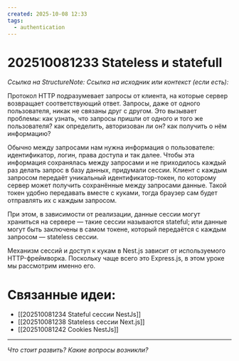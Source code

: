 ```yaml
---
created: 2025-10-08 12:33
tags:
  - authentication
---
```

# 202510081233 Stateless и statefull

*Ссылка на StructureNote:*
*Ссылка на исходник или контекст (если есть):* 

Протокол HTTP подразумевает запросы от клиента, на которые сервер возвращает соответствующий ответ. Запросы, даже от одного пользователя, никак не связаны друг с другом. Это вызывает проблемы: как узнать, что запросы пришли от одного и того же пользователя? как определить, авторизован ли он? как получить о нём информацию?

Обычно между запросами нам нужна информация о пользователе: идентификатор, логин, права доступа и так далее. Чтобы эта информация сохранялась между запросами и не приходилось каждый раз делать запрос в базу данных, придумали сессии. Клиент с каждым запросом передаёт уникальный идентификатор-токен, по которому сервер может получить сохранённые между запросами данные. Такой токен удобно передавать вместе с куками, тогда браузер сам будет отправлять их с каждым запросом.

При этом, в зависимости от реализации, данные сессии могут храниться на сервере — такие сессии называются stateful; или данные могут быть заключены в самом токене, который передаётся с каждым запросом — stateless сессии.

Механизм сессий и доступ к кукам в Nest.js зависит от используемого HTTP-фреймворка. Поскольку чаще всего это Express.js, в этом уроке мы рассмотрим именно его.

# Связанные идеи:

* [[202510081234 Stateful сессии NestJs]]
* [[202510081238 Stateless сессии Next.js]]
* [[202510081242 Cookies NestJs]]
---

*Что стоит развить? Какие вопросы возникли?*
